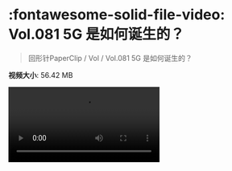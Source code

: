 # :fontawesome-solid-file-video: Vol.081 5G 是如何诞生的？

> 回形针PaperClip / Vol / Vol.081 5G 是如何诞生的？

**视频大小**: 56.42 MB

<div class="video"><video src="https://file.hsyhx.top/archive/PaperClip/Vol/081.mp4" controls preload>🤔 您的浏览器不支持 video 标签</video></div>